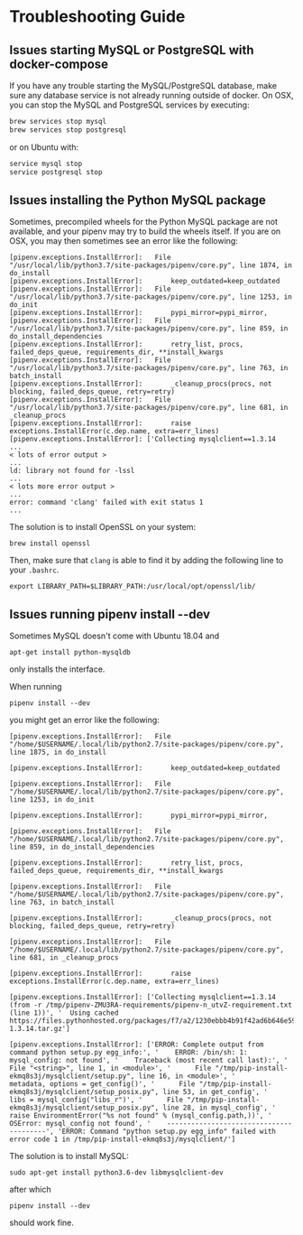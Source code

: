 # Troubleshooting Guide

## Issues starting MySQL or PostgreSQL with docker-compose

If you have any trouble starting the MySQL/PostgreSQL database, make sure any database service is not already
running outside of docker. On OSX, you can stop the MySQL and PostgreSQL services by executing:
```bash
brew services stop mysql
brew services stop postgresql
```
or on Ubuntu with:
```bash
service mysql stop
service postgresql stop
```

## Issues installing the Python MySQL package

Sometimes, precompiled wheels for the Python MySQL package are not available, and your pipenv may
try to build the wheels itself. If you are on OSX, you may then sometimes see an error
like the following:
```
[pipenv.exceptions.InstallError]:   File "/usr/local/lib/python3.7/site-packages/pipenv/core.py", line 1874, in do_install
[pipenv.exceptions.InstallError]:       keep_outdated=keep_outdated
[pipenv.exceptions.InstallError]:   File "/usr/local/lib/python3.7/site-packages/pipenv/core.py", line 1253, in do_init
[pipenv.exceptions.InstallError]:       pypi_mirror=pypi_mirror,
[pipenv.exceptions.InstallError]:   File "/usr/local/lib/python3.7/site-packages/pipenv/core.py", line 859, in do_install_dependencies
[pipenv.exceptions.InstallError]:       retry_list, procs, failed_deps_queue, requirements_dir, **install_kwargs
[pipenv.exceptions.InstallError]:   File "/usr/local/lib/python3.7/site-packages/pipenv/core.py", line 763, in batch_install
[pipenv.exceptions.InstallError]:       _cleanup_procs(procs, not blocking, failed_deps_queue, retry=retry)
[pipenv.exceptions.InstallError]:   File "/usr/local/lib/python3.7/site-packages/pipenv/core.py", line 681, in _cleanup_procs
[pipenv.exceptions.InstallError]:       raise exceptions.InstallError(c.dep.name, extra=err_lines)
[pipenv.exceptions.InstallError]: ['Collecting mysqlclient==1.3.14
...
< lots of error output >
...
ld: library not found for -lssl
...
< lots more error output >
...
error: command 'clang' failed with exit status 1
...
```

The solution is to install OpenSSL on your system:
```
brew install openssl
```
Then, make sure that `clang` is able to find it by adding the following line to your `.bashrc`.
```
export LIBRARY_PATH=$LIBRARY_PATH:/usr/local/opt/openssl/lib/
```

## Issues running pipenv install --dev

Sometimes MySQL doesn't come with Ubuntu 18.04 and 
```
apt-get install python-mysqldb
```
only installs the interface.

When running 
```
pipenv install --dev
```
you might get an error like the following:
```
[pipenv.exceptions.InstallError]:   File "/home/$USERNAME/.local/lib/python2.7/site-packages/pipenv/core.py", line 1875, in do_install

[pipenv.exceptions.InstallError]:       keep_outdated=keep_outdated

[pipenv.exceptions.InstallError]:   File "/home/$USERNAME/.local/lib/python2.7/site-packages/pipenv/core.py", line 1253, in do_init

[pipenv.exceptions.InstallError]:       pypi_mirror=pypi_mirror,

[pipenv.exceptions.InstallError]:   File "/home/$USERNAME/.local/lib/python2.7/site-packages/pipenv/core.py", line 859, in do_install_dependencies

[pipenv.exceptions.InstallError]:       retry_list, procs, failed_deps_queue, requirements_dir, **install_kwargs

[pipenv.exceptions.InstallError]:   File "/home/$USERNAME/.local/lib/python2.7/site-packages/pipenv/core.py", line 763, in batch_install

[pipenv.exceptions.InstallError]:       _cleanup_procs(procs, not blocking, failed_deps_queue, retry=retry)

[pipenv.exceptions.InstallError]:   File "/home/$USERNAME/.local/lib/python2.7/site-packages/pipenv/core.py", line 681, in _cleanup_procs

[pipenv.exceptions.InstallError]:       raise exceptions.InstallError(c.dep.name, extra=err_lines)

[pipenv.exceptions.InstallError]: ['Collecting mysqlclient==1.3.14 (from -r /tmp/pipenv-ZMU3RA-requirements/pipenv-n_utvZ-requirement.txt (line 1))', '  Using cached https://files.pythonhosted.org/packages/f7/a2/1230ebbb4b91f42ad6b646e59eb8855559817ad5505d81c1ca2b5a216040/mysqlclient-1.3.14.tar.gz']

[pipenv.exceptions.InstallError]: ['ERROR: Complete output from command python setup.py egg_info:', '    ERROR: /bin/sh: 1: mysql_config: not found', '    Traceback (most recent call last):', '      File "<string>", line 1, in <module>', '      File "/tmp/pip-install-ekmq8s3j/mysqlclient/setup.py", line 16, in <module>', '        metadata, options = get_config()', '      File "/tmp/pip-install-ekmq8s3j/mysqlclient/setup_posix.py", line 53, in get_config', '        libs = mysql_config("libs_r")', '      File "/tmp/pip-install-ekmq8s3j/mysqlclient/setup_posix.py", line 28, in mysql_config', '        raise EnvironmentError("%s not found" % (mysql_config.path,))', '    OSError: mysql_config not found', '    ----------------------------------------', 'ERROR: Command "python setup.py egg_info" failed with error code 1 in /tmp/pip-install-ekmq8s3j/mysqlclient/']
```

The solution is to install MySQL:
```
sudo apt-get install python3.6-dev libmysqlclient-dev
```
after which 
```
pipenv install --dev
```
should work fine.